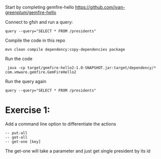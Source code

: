 Start by completing gemfire-hello
https://github.com/ivan-greenplum/gemfire-hello

Connect to gfsh and run a query:
```
query --query="SELECT * FROM /presidents"
```

Compile the code in this repo
```
mvn clean compile dependency:copy-dependencies package
```

Run the code
```
 java -cp target/gemfire-hello2-1.0-SNAPSHOT.jar:target/dependency/*  com.vmware.gemfire.GemFireHello2
```

Run the query again
```
query --query="SELECT * FROM /presidents"
```

# Exercise 1:
Add a command line option to differentiate the actions
```
-- put-all
-- get-all
-- get-one [key]
```
The get-one will take a parameter and just get single president by its id

